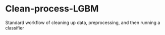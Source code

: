 # Clean-process-LGBM
Standard workflow of cleaning up data, preprocessing, and then running a classifier
